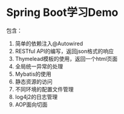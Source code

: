 Spring Boot学习Demo
===
包含：
1. 简单的依赖注入@Autowired  
2. RESTful API的编写，返回json格式的响应  
3. Thymelead模板的使用，返回一个html页面  
4. 全局统一异常的处理  
5. Mybatis的使用  
6. 静态资源的访问  
7. 不同环境的配置文件管理  
8. log4j2的日志管理
9. AOP面向切面
